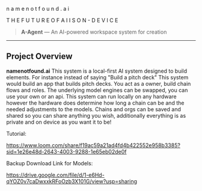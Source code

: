 
 n a m e n o t f o u n d . a i            

 T H E    F U T U R E    O F    A I    I S    O N - D E V I C E                     


> **A-Agent** — An AI-powered workspace system for creation

---

## Project Overview

**namenotfound.ai** This system is a local-first AI system designed to build elements. 
For instance instead of saying "Build a pitch deck" This system would build an app that builds pitch decks. 
You act as a owner, build chain flows and roles. The underlying model engines can be swapped, you can use your own or an api. 
This system can run locally on any hardware however the hardware does determine how long a chain can be and the needed adjustments to the models.
Chains and orgs can be saved and shared so you can share anything you wish, additionally everything is as private and on device as you want it to be!




Tutorial:

https://www.loom.com/share/f19ac59a21ad4fd4b422552e958b3385?sid=1e26e48d-2643-4003-9288-1e65eb02de0f

Backup Download Link for Models:

https://drive.google.com/file/d/1-e6Hd-qYOZ0v7caDwxxkRFoOzb3X101G/view?usp=sharing







